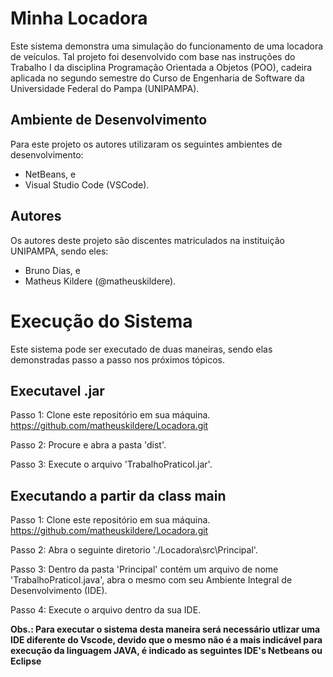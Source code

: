 # Minha Locadora

Este sistema demonstra uma simulação do funcionamento de uma locadora de veículos. Tal projeto foi desenvolvido com base nas instruções do Trabalho I da disciplina Programação Orientada a Objetos (POO), cadeira aplicada no segundo semestre do Curso de Engenharia de Software da Universidade Federal do Pampa (UNIPAMPA).

## Ambiente de Desenvolvimento
Para este projeto os autores utilizaram os seguintes ambientes de desenvolvimento:
* NetBeans, e
* Visual Studio Code (VSCode).

## Autores
Os autores deste projeto são discentes matriculados na instituição UNIPAMPA, sendo eles: 
* Bruno Dias, e
* Matheus Kildere (@matheuskildere).

# Execução do Sistema
Este sistema pode ser executado de duas maneiras, sendo elas demonstradas passo a passo nos próximos tópicos.
## Executavel .jar
Passo 1: Clone este repositório em sua máquina. https://github.com/matheuskildere/Locadora.git

Passo 2: Procure e abra a pasta 'dist'.

Passo 3: Execute o arquivo 'TrabalhoPraticoI.jar'.

## Executando a partir da class main
Passo 1: Clone este repositório em sua máquina. https://github.com/matheuskildere/Locadora.git

Passo 2: Abra o seguinte diretorio './Locadora\src\Principal'.

Passo 3: Dentro da pasta 'Principal' contém um arquivo de nome 'TrabalhoPraticoI.java', abra o mesmo com seu Ambiente Integral de Desenvolvimento (IDE).

Passo 4: Execute o arquivo dentro da sua IDE.

**Obs.: Para executar o sistema desta maneira será necessário utlizar uma IDE diferente do Vscode, devido que o mesmo não é a mais indicável para execução da linguagem JAVA, é indicado as seguintes IDE's Netbeans ou Eclipse**